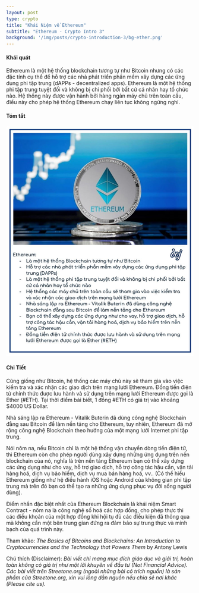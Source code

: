 ```yaml
---
layout: post
type: crypto
title: "Khái Niệm về Ethereum"
subtitle: "Ethereum - Crypto Intro 3"
background: '/img/posts/crypto-introduction-3/bg-ether.png'
---
```


#### Khái quát

Ethereum là một hệ thống blockchain tương tự như Bitcoin nhưng có các đặc tính cụ thể để hỗ trợ các nhà phát triển phần mềm xây dựng các ứng dụng phi tập trung (dAPPs - decentralized apps).
Ethereum là một hệ thống phi tập trung tuyệt đối và không bị chi phối bởi bất cứ cá nhân hay tổ chức nào. Hệ thống này được vận hành bởi hàng ngàn máy chủ trên toàn cầu, điều này cho phép hệ thống Ethereum chạy liên tục không ngừng nghỉ.

#### Tóm tắt
![crypto-introduction-3](/img/posts/crypto-introduction-3/sm-ether.png)

#### Chi Tiết

Cũng giống như Bitcoin, hệ thống các máy chủ này sẽ tham gia vào việc kiểm tra và xác nhận các giao dịch trên mạng lưới Ethereum. Đồng tiền điện tử chính thức được lưu hành và sử dụng trên mạng lưới Ethereum được gọi là Ether (#ETH). Tại thời điểm bài biết, 1 đồng #ETH có giá trị vào khoảng $4000 US Dollar.

Nhà sáng lập ra Ethereum - Vitalik Buterin đã dùng công nghệ Blockchain đằng sau Bitcoin để làm nền tảng cho Ethereum, tuy nhiên, Ethereum đã mở rộng công nghệ Blockchain theo hướng của một mạng lưới Internet phi tập trung.

Nói nôm na, nếu Bitcoin chỉ là một hệ thống vận chuyển dòng tiền điện tử, thì Ethereum còn cho phép người dùng xây dựng những ứng dụng trên nền blockchain của nó, nghĩa là trên nền tảng Ethereum bạn có thể xây dựng các ứng dụng như cho vay, hỗ trợ giao dịch, hỗ trợ công tác hậu cần, vận tải hàng hoá, dịch vụ bảo hiểm, dịch vụ mua bán hàng hoá, vv.. (Có thể hiểu Ethereum giống như hệ điều hành iOS hoặc Android của không gian phi tập trung mà trên đó bạn có thể tạo ra những ứng dụng phục vụ đời sống người dùng).

Điểm nhấn đặc biệt nhất của Ethereum Blockchain là khái niệm Smart Contract - nôm na là công nghệ số hoá các hợp đồng, cho phép thực thi các điều khoản của một hợp đồng khi hội tụ đủ các điều kiện đã thông qua mà không cần một bên trung gian đứng ra đảm bảo sự trung thực và minh bạch của quá trình này.

Tham khảo: *The Basics of Bitcoins and Blockchains: An Introduction to Cryptocurrencies and the Technology that Powers Them* by Antony Lewis

Chú thích (Disclaimer):
*Bài viết chỉ mang mục đích giáo dục và giải trí, hoàn toàn không có giá trị như một lời khuyên về đầu tư (Not Financial Advice).*
*Các bài viết trên Streetone.org (ngoài những bài có trích nguồn) là sản phẩm của Streetone.org, xin vui lòng dẫn nguồn nếu chia sẻ nơi khác (Please cite us).*
